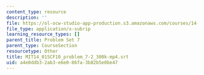 ```yaml
---
content_type: resource
description: ''
file: https://ol-ocw-studio-app-production.s3.amazonaws.com/courses/14-01sc-principles-of-microeconomics-fall-2011/a4e0ddb32ab3e6e086fa3b82b5e0be47_MIT14_01SCF10_problem_7-2_300k-mp4.srt
file_type: application/x-subrip
learning_resource_types: []
parent_title: Problem Set 7
parent_type: CourseSection
resourcetype: Other
title: MIT14_01SCF10_problem_7-2_300k-mp4.srt
uid: a4e0ddb3-2ab3-e6e0-86fa-3b82b5e0be47
---
```


